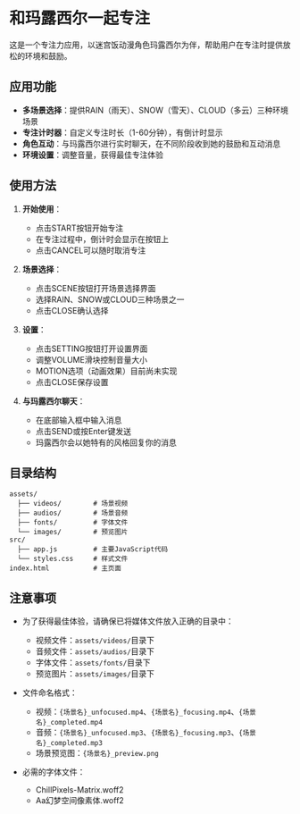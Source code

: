# 和玛露西尔一起专注

这是一个专注力应用，以迷宫饭动漫角色玛露西尔为伴，帮助用户在专注时提供放松的环境和鼓励。

## 应用功能

* **多场景选择**：提供RAIN（雨天）、SNOW（雪天）、CLOUD（多云）三种环境场景
* **专注计时器**：自定义专注时长（1-60分钟），有倒计时显示
* **角色互动**：与玛露西尔进行实时聊天，在不同阶段收到她的鼓励和互动消息
* **环境设置**：调整音量，获得最佳专注体验

## 使用方法

1. **开始使用**：
   - 点击START按钮开始专注
   - 在专注过程中，倒计时会显示在按钮上
   - 点击CANCEL可以随时取消专注

2. **场景选择**：
   - 点击SCENE按钮打开场景选择界面
   - 选择RAIN、SNOW或CLOUD三种场景之一
   - 点击CLOSE确认选择

3. **设置**：
   - 点击SETTING按钮打开设置界面
   - 调整VOLUME滑块控制音量大小
   - MOTION选项（动画效果）目前尚未实现
   - 点击CLOSE保存设置

4. **与玛露西尔聊天**：
   - 在底部输入框中输入消息
   - 点击SEND或按Enter键发送
   - 玛露西尔会以她特有的风格回复你的消息

## 目录结构

```
assets/
  ├── videos/        # 场景视频
  ├── audios/        # 场景音频
  ├── fonts/         # 字体文件
  └── images/        # 预览图片
src/
  ├── app.js         # 主要JavaScript代码
  └── styles.css     # 样式文件
index.html           # 主页面
```

## 注意事项

* 为了获得最佳体验，请确保已将媒体文件放入正确的目录中：
  * 视频文件：`assets/videos/`目录下
  * 音频文件：`assets/audios/`目录下
  * 字体文件：`assets/fonts/`目录下
  * 预览图片：`assets/images/`目录下

* 文件命名格式：
  * 视频：`{场景名}_unfocused.mp4`、`{场景名}_focusing.mp4`、`{场景名}_completed.mp4`
  * 音频：`{场景名}_unfocused.mp3`、`{场景名}_focusing.mp3`、`{场景名}_completed.mp3`
  * 场景预览图：`{场景名}_preview.png`

* 必需的字体文件：
  * ChillPixels-Matrix.woff2
  * Aa幻梦空间像素体.woff2 